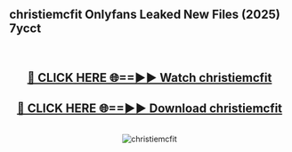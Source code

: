 <h2>christiemcfit Onlyfans Leaked New Files (2025) 7ycct</h2>
<br>
<div align="center">
<h2><a href="https://mediafiles.top/christiemcfit&ref=git" rel="nofollow">🔴 CLICK HERE 🌐==►► Watch christiemcfit</a></h2>
<h2><a href="https://mediafiles.top/christiemcfit&ref=git" rel="nofollow">🔴 CLICK HERE 🌐==►► Download christiemcfit</a></h2>
<br>
<a href="https://mediafiles.top/christiemcfit&ref=git" rel="nofollow" data-target="animated-image.originalLink"><img src="https://i.ibb.co.com/xMMVF88/686577567.gif" alt="christiemcfit" style="max-width: 100%; display: inline-block;" data-target="animated-image.originalImage"></a>
</div>
<br>
<br>